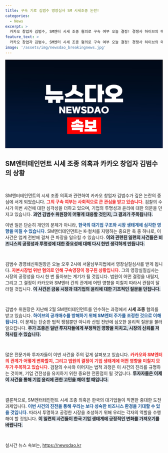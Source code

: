 ```yaml
---
title: 구속 기로 김범수 영장심사 SM 시세조종 논란!
categories:
  - News
excerpt: >
  카카오 창업자 김범수, SM엔터 시세 조종 혐의로 구속 여부 오늘 결정! 경쟁사 하이브의 매수 방해 의혹, 법원이 주목하는 이 사건의 향방은? 클릭 필수!
feature_text: >
  카카오 창업자 김범수, SM엔터 시세 조종 혐의로 구속 여부 오늘 결정! 경쟁사 하이브의 매수 방해 의혹, 법원이 주목하는 이 사건의 향방은? 클릭 필수!
image: '/assets/img/newsdao_breakingnews.jpg'
---
```


<p><img src="/assets/img/newsdao_breakingnews.jpg" alt="koreaapp 속보" /></p>

<h2 data-ke-size="size26">SM엔터테인먼트 시세 조종 의혹과 카카오 창업자 김범수의 상황</h2>

<p data-ke-size="size16">&nbsp;</p>

<p>SM엔터테인먼트의 시세 조종 의혹과 관련하여 카카오 창업자 김범수가 깊은 논란의 중심에 서게 되었습니다. <b><span style="color: #ee2323;">그의 구속 여부는 사회적으로 큰 관심을 받고 있습니다.</span></b> 검찰의 수사가 이번 사건에 대한 심각성을 더하고 있으며, 기업의 투명성과 윤리에 대한 의문을 던지고 있습니다. <b><span style="background-color: #21538527;">과연 김범수 위원장이 어떻게 대응할 것인지, 그 결과가 주목됩니다.</span></b> </p>

<p>이번 일은 단순히 개인의 문제가 아니라, <b><span style="color: #1a5490;">한국의 대기업 구조와 시장 생태계에 심각한 영향을 미칠 수 있습니다.</span></b> SM엔터테인먼트는 K-컬처를 지탱하는 중요한 축 중 하나로, 이 사건은 업계 전반에 걸쳐 큰 파장을 일으킬 수 있습니다. <b><span style="background-color: #21538527;">이와 관련된 일련의 사건들은 비즈니스의 공정성과 투명성에 대한 중요성에 대해 다시 한번 생각하게 만듭니다.</span></b></p>

<p data-ke-size="size16">&nbsp;</p>

<p>김범수 경영쇄신위원장은 오늘 오후 2시에 서울남부지법에서 영장실질심사를 받게 됩니다. <b><span style="color: #ee2323;">자본시장법 위반 혐의로 인해 구속영장이 청구된 상황입니다.</span></b> 그의 영장실질심사는 시장의 공정성을 다시 한 번 돌아보는 계기가 될 것입니다. 법원이 어떤 결정을 내릴지, 그리고 그 결정이 카카오와 SM엔터 간의 관계에 어떤 영향을 미칠지 따라서 관점이 달라질 것입니다. <b><span style="background-color: #21538527;">이 사건은 금융 시장과 대기업의 윤리에 대한 기초적인 질문을 던집니다.</span></b> </p>

<p data-ke-size="size16">&nbsp;</p>

<p>김범수 위원장은 지난해 2월 SM엔터테인먼트를 인수하는 과정에서 <strong>시세 조종</strong> 혐의를 받고 있습니다. <b><span style="color: #1a5490;">하이브의 공개매수를 방해하기 위해 SM엔터 주가를 조정한 것으로 이해됩니다.</span></b> 이 문제는 단순한 법적 쟁점뿐만 아니라 산업 전반에 심오한 윤리적 질문을 불러일으킵니다. <b><span style="background-color: #21538527;">주가 조종은 일반 투자자들에게 부정적인 영향을 미치고, 시장의 신뢰를 저하시킬 수 있습니다.</span></b> </p>

<p data-ke-size="size16">&nbsp;</p>

<p>많은 전문가와 투자자들이 이번 사건을 주의 깊게 살펴보고 있습니다. <b><span style="color: #ee2323;">카카오와 SM엔터의 관계가 어떻게 변화할지, 그리고 법원의 결정이 기업 생태계에 어떤 영향을 미칠지 모두가 주목하고 있습니다.</span></b> 검찰의 수사와 이어지는 법적 과정은 이 사건의 진리를 규명하는 것이며, 기업 건전성을 유지하기 위한 중요한 전환점이 될 것입니다. <b><span style="background-color: #21538527;">투자자들은 이제 이 사건을 통해 기업 윤리에 관한 고민을 해야 할 때입니다.</span></b> </p>

<p data-ke-size="size16">&nbsp;</p>

<p>결론적으로, SM엔터테인먼트 시세 조종 의혹은 한국의 대기업들이 직면한 중대한 도전과제입니다. <b><span style="color: #1a5490;">이번 사건의 진전을 통해 우리는 보다 성숙한 비즈니스 환경을 기대할 수 있을 것입니다.</span></b> 따라서 투명하고 공정한 시장을 조성하기 위해 우리는 각자의 역할을 수행해야 할 것입니다. <b><span style="background-color: #21538527;">이 일련의 사건들이 한국 기업 생태계에 긍정적인 변화를 가져오기를 바랍니다.</span></b> </p>

<p data-ke-size="size16">&nbsp;</p>
실시간 뉴스 속보는, <a href="https://newsdao.kr" rel="dofollow">https://newsdao.kr</a>


